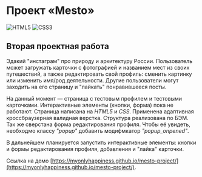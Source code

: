 # Проект «Mesto»
![HTML5](https://img.shields.io/badge/html5-%23E34F26.svg?style=for-the-badge&logo=html5&logoColor=white)
![CSS3](https://img.shields.io/badge/css3-%231572B6.svg?style=for-the-badge&logo=css3&logoColor=white)
## Вторая проектная работа
Эдакий "инстаграм" про природу и архитектуру России. Пользователь может загружать карточки с фотографией и названием мест из своих путешествий, а также редактировать свой профиль: сменить картинку или изменить имя/род деятельности. Другие пользователи могут заходить на его страницу и "лайкать" понравившееся посты.

На данный момент — страница с тестовым профилем и тестовыми карточками.
Интерактивные элементы (кнопки, форма) пока не работают.
Страница написана на _HTML5_ и _CSS_. Применена адаптивная кроссбраузерная валидная верстка. Структура реализована по БЭМ. Так же сверстана форма редактирования профиля. Чтобы её увидеть, необходмо классу _"popup"_ добавить модифмкатор _"popup_onpened"_.

В дальнейшем планируется запустить интерактивные элементы: кнопки и формы редактирования профиля, добавления и "лайка" карточки.

Ссылка на демо [https://myonlyhappiness.github.io/mesto-project/](https://myonlyhappiness.github.io/mesto-project/).
